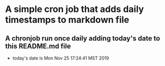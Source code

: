 A simple cron job that adds daily timestamps to markdown file
============================================================
## A chronjob run once daily adding today's date to this README.md file
* today's date is Mon Nov 25 17:24:41 MST 2019
